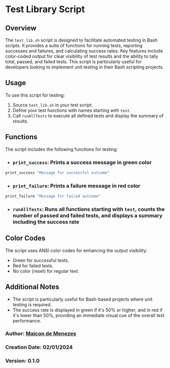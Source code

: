 # Test Library Script

## Overview

The `test_lib.sh` script is designed to facilitate automated testing in Bash scripts. It provides a suite of functions for running tests, reporting successes and failures, and calculating success rates. Key features include color-coded output for clear visibility of test results and the ability to tally total, passed, and failed tests. This script is particularly useful for developers looking to implement unit testing in their Bash scripting projects.

## Usage

To use this script for testing:

1. Source `test_lib.sh` in your test script.
2. Define your test functions with names starting with `test`.
3. Call `runAllTests` to execute all defined tests and display the summary of results.

## Functions

The script includes the following functions for testing:

- ### `print_success`: Prints a success message in green color

```bash
print_success "Message for successful outcome"
```

- ### `print_failure`: Prints a failure message in red color

```bash
print_failure "Message for failed outcome"
```

- ### `runAllTests`: Runs all functions starting with `test`, counts the number of passed and failed tests, and displays a summary including the success rate

## Color Codes

The script uses ANSI color codes for enhancing the output visibility:

- Green for successful tests.
- Red for failed tests.
- No color (reset) for regular text.

## Additional Notes

- The script is particularly useful for Bash-based projects where unit testing is required.
- The success rate is displayed in green if it's 50% or higher, and in red if it's lower than 50%, providing an immediate visual cue of the overall test performance.

### Author: [Maicon de Menezes](https://github.com/maicondmenezes)

### Creation Date: 02/01/2024

### Version: 0.1.0
